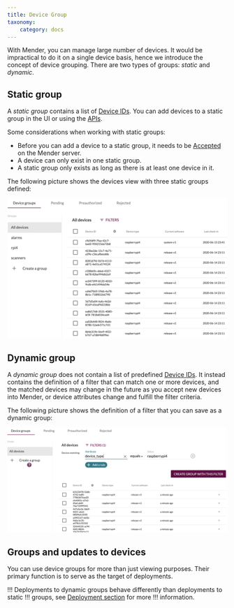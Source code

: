```yaml
---
title: Device Group
taxonomy:
    category: docs
---
```


With Mender, you can manage large number of devices. It would be impractical
to do it on a single device basis, hence we introduce the concept of device
grouping. There are two types of groups: _static_ and _dynamic_.

## Static group

A *static group* contains a list of [Device IDs](../15.Taxonomy/docs.md).
You can add devices to a static group in the UI or using the
[APIs](../../06.Server-integration/01.Using-the-apis/docs.md).

Some considerations when working with static groups:
* Before you can add a device to a static group, it needs to be
  [Accepted](../15.Taxonomy/docs.md) on the Mender server.
* A device can only exist in one static group.
* A static group only exists as long as there is at least one device in it.

The following picture shows the devices view with three static groups defined:

![groups](groups.png)

## Dynamic group

A *dynamic group* does not contain a list of predefined
[Device IDs](../15.Taxonomy/docs.md). It instead contains the definition of a
filter that can match one or more devices, and the matched devices may change
in the future as you accept new devices into Mender, or device attributes change
and fulfill the filter criteria.

The following picture shows the definition of a filter that you can save as a
dynamic group:

![dynamic groups](filters.png)

## Groups and updates to devices

You can use device groups for more than just viewing purposes. Their primary function
is to serve as the target of deployments.

!!! Deployments to dynamic groups behave differently than deployments to static
!!! groups, see [Deployment section](../04.Deployment/docs.md) for more
!!! information.
